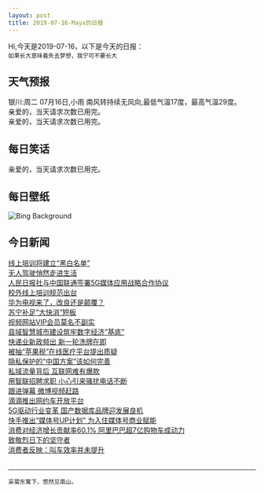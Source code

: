 ```yaml
---
layout: post
title: 2019-07-16-Mayx的日报
---
```


Hi,今天是2019-07-16，以下是今天的日报：<br><small>
如果长大意味着失去梦想，我宁可不要长大</small><!--more-->
## 天气预报
银川:周二 07月16日,小雨 南风转持续无风向,最低气温17度，最高气温29度。<br>亲爱的，当天请求次数已用完。<br>亲爱的，当天请求次数已用完。
## 每日笑话
亲爱的，当天请求次数已用完。
## 每日壁纸
![Bing Background](https://cn.bing.com/th?id=OHR.Ushitukiiwa_EN-US7864837707_1920x1080.jpg&rf=LaDigue_1920x1080.jpg&pid=hp "Mount Fuji and Ushitukiiwa (Twin Rocks) in Matsuzaki, Japan (© Tommy Tsutsui/Getty Images)")
## 今日新闻

[线上培训将建立“黑白名单”](http://it.people.com.cn/n1/2019/0716/c1009-31236373.html)   
[无人驾驶悄然走进生活](http://it.people.com.cn/n1/2019/0716/c1009-31236342.html)   
[人民日报社与中国联通签署5G媒体应用战略合作协议](http://it.people.com.cn/n1/2019/0716/c1009-31236334.html)   
[校外线上培训规范出台](http://it.people.com.cn/n1/2019/0716/c1009-31236325.html)   
[华为电视来了，改良还是颠覆？](http://it.people.com.cn/n1/2019/0716/c1009-31236016.html)   
[苏宁补足“大快消”短板](http://it.people.com.cn/n1/2019/0716/c1009-31235959.html)   
[视频网站VIP会员莫名不副实](http://it.people.com.cn/n1/2019/0716/c1009-31235949.html)   
[县域智慧城市建设筑牢数字经济“基底”](http://it.people.com.cn/n1/2019/0716/c1009-31235920.html)   
[快递业新政频出 新一轮洗牌在即](http://it.people.com.cn/n1/2019/0716/c1009-31235901.html)   
[被抽“苹果税”在线医疗平台提出质疑](http://it.people.com.cn/n1/2019/0716/c1009-31235858.html)   
[隐私保护的“中国方案”该如何完善](http://it.people.com.cn/n1/2019/0716/c1009-31235854.html)   
[私域流量背后 互联网难有爆款](http://it.people.com.cn/n1/2019/0716/c1009-31235816.html)   
[用智联招聘求职 小心引来骚扰电话不断](http://it.people.com.cn/n1/2019/0716/c1009-31235813.html)   
[跟进弹幕 微博视频赶路](http://it.people.com.cn/n1/2019/0716/c1009-31235812.html)   
[滴滴推出网约车开放平台](http://it.people.com.cn/n1/2019/0716/c1009-31235803.html)   
[5G驱动行业变革 国产数据库品牌迎发展良机](http://it.people.com.cn/n1/2019/0715/c1009-31235367.html)   
[快手推出“媒体号UP计划” 为入住媒体号商业赋能](http://it.people.com.cn/n1/2019/0715/c1009-31235329.html)   
[消费对经济增长贡献率60.1% 阿里巴巴超7亿购物车成动力](http://it.people.com.cn/n1/2019/0715/c1009-31235253.html)   
[致敬烈日下的坚守者](http://it.people.com.cn/n1/2019/0713/c1009-31232272.html)   
[消费者反映：叫车效率并未提升](http://it.people.com.cn/n1/2019/0715/c1009-31233954.html)   
<br />

***

<small>采菊东篱下，悠然见南山。</small>
